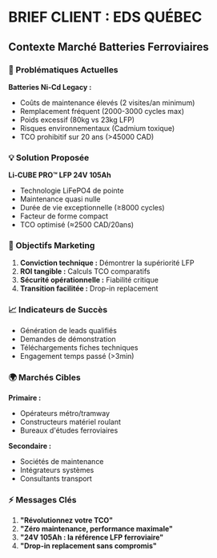 # BRIEF CLIENT : EDS QUÉBEC
## Contexte Marché Batteries Ferroviaires

### 🚊 Problématiques Actuelles
**Batteries Ni-Cd Legacy :**
- Coûts de maintenance élevés (2 visites/an minimum)
- Remplacement fréquent (2000-3000 cycles max)
- Poids excessif (80kg vs 23kg LFP)
- Risques environnementaux (Cadmium toxique)
- TCO prohibitif sur 20 ans (>45000 CAD)

### 💡 Solution Proposée
**Li-CUBE PRO™ LFP 24V 105Ah**
- Technologie LiFePO4 de pointe
- Maintenance quasi nulle
- Durée de vie exceptionnelle (≥8000 cycles)
- Facteur de forme compact
- TCO optimisé (≈2500 CAD/20ans)

### 🎯 Objectifs Marketing
1. **Conviction technique :** Démontrer la supériorité LFP
2. **ROI tangible :** Calculs TCO comparatifs
3. **Sécurité opérationnelle :** Fiabilité critique
4. **Transition facilitée :** Drop-in replacement

### 📈 Indicateurs de Succès
- Génération de leads qualifiés
- Demandes de démonstration
- Téléchargements fiches techniques
- Engagement temps passé (>3min)

### 🌍 Marchés Cibles
**Primaire :**
- Opérateurs métro/tramway
- Constructeurs matériel roulant
- Bureaux d'études ferroviaires

**Secondaire :**
- Sociétés de maintenance
- Intégrateurs systèmes
- Consultants transport

### ⚡ Messages Clés
1. **"Révolutionnez votre TCO"**
2. **"Zéro maintenance, performance maximale"**
3. **"24V 105Ah : la référence LFP ferroviaire"**
4. **"Drop-in replacement sans compromis"**